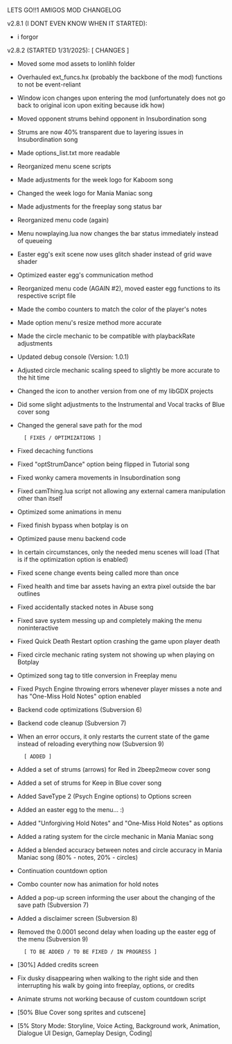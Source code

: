 LETS GO!!1
AMIGOS MOD CHANGELOG

v2.8.1 (I DONT EVEN KNOW WHEN IT STARTED):
- i forgor

v2.8.2 (STARTED 1/31/2025):
        [ CHANGES ]
- Moved some mod assets to lonlihh folder
- Overhauled ext_funcs.hx (probably the backbone of the mod) functions to not be event-reliant
- Window icon changes upon entering the mod (unfortunately does not go back to original icon upon exiting because idk how)
- Moved opponent strums behind opponent in Insubordination song
- Strums are now 40% transparent due to layering issues in Insubordination song
- Made options_list.txt more readable
- Reorganized menu scene scripts
- Made adjustments for the week logo for Kaboom song
- Changed the week logo for Mania Maniac song
- Made adjustments for the freeplay song status bar
- Reorganized menu code (again)
- Menu nowplaying.lua now changes the bar status immediately instead of queueing
- Easter egg's exit scene now uses glitch shader instead of grid wave shader
- Optimized easter egg's communication method
- Reorganized menu code (AGAIN #2), moved easter egg functions to its respective script file
- Made the combo counters to match the color of the player's notes
- Made option menu's resize method more accurate
- Made the circle mechanic to be compatible with playbackRate adjustments
- Updated debug console (Version: 1.0.1)
- Adjusted circle mechanic scaling speed to slightly be more accurate to the hit time
- Changed the icon to another version from one of my libGDX projects
- Did some slight adjustments to the Instrumental and Vocal tracks of Blue cover song
- Changed the general save path for the mod

        [ FIXES / OPTIMIZATIONS ]
- Fixed decaching functions
- Fixed "optStrumDance" option being flipped in Tutorial song
- Fixed wonky camera movements in Insubordination song
- Fixed camThing.lua script not allowing any external camera manipulation other than itself
- Optimized some animations in menu
- Fixed finish bypass when botplay is on
- Optimized pause menu backend code
- In certain circumstances, only the needed menu scenes will load (That is if the optimization option is enabled)
- Fixed scene change events being called more than once
- Fixed health and time bar assets having an extra pixel outside the bar outlines
- Fixed accidentally stacked notes in Abuse song
- Fixed save system messing up and completely making the menu noninteractive
- Fixed Quick Death Restart option crashing the game upon player death
- Fixed circle mechanic rating system not showing up when playing on Botplay
- Optimized song tag to title conversion in Freeplay menu
- Fixed Psych Engine throwing errors whenever player misses a note and has "One-Miss Hold Notes" option enabled
- Backend code optimizations (Subversion 6)
- Backend code cleanup (Subversion 7)
- When an error occurs, it only restarts the current state of the game instead of reloading everything now (Subversion 9)

        [ ADDED ]
- Added a set of strums (arrows) for Red in 2beep2meow cover song
- Added a set of strums for Keep in Blue cover song
- Added SaveType 2 (Psych Engine options) to Options screen
- Added an easter egg to the menu... :)
- Added "Unforgiving Hold Notes" and "One-Miss Hold Notes" as options
- Added a rating system for the circle mechanic in Mania Maniac song
- Added a blended accuracy between notes and circle accuracy in Mania Maniac song (80% - notes, 20% - circles)
- Continuation countdown option
- Combo counter now has animation for hold notes
- Added a pop-up screen informing the user about the changing of the save path (Subversion 7)
- Added a disclaimer screen (Subversion 8)
- Removed the 0.0001 second delay when loading up the easter egg of the menu (Subversion 9)

        [ TO BE ADDED / TO BE FIXED / IN PROGRESS ]
- [30%] Added credits screen
- Fix dusky disappearing when walking to the right side and then interrupting his walk by going into freeplay, options, or credits
- Animate strums not working because of custom countdown script
- [50% Blue Cover song sprites and cutscene]
- [5% Story Mode: Storyline, Voice Acting, Background work, Animation, Dialogue UI Design, Gameplay Design, Coding]
